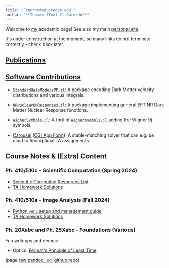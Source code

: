 ```yaml
---
title: "`tgorordo@uoregon.edu`"
author: "**Thomas (Tom) C. Gorordo**"
---
```


Welcome to [my](https://cas.uoregon.edu/directory/profiles/all/tgorordo) academic page! See also my main [personal site](https://tom.ket.dev).

It's under construction at the moment, so many links do not terminate correctly - check back later.

## [Publications](https://orcid.org/0009-0001-0342-6205)

## [Software Contributions](https://github.com/tgorordo)

- [`StandardHaloModelsPP.jl`](https://github.com/tgorordo/StandardHaloModelsPP.jl): 
    A package encoding Dark Matter velocity distributions and various integrals.
- [`NRNuclearDMResponses.jl`](https://github.com/tgorordo/NRNuclearDMResponses.jl):
    A package implementing general EFT NR Dark Matter Nuclear Response functions.
- [`WignerSymbols.jl`](https://github.com/tgorordo/WignerSymbols.jl): 
    A fork of [`WignerSymbols.jl`](https://github.com/Jutho/WignerSymbols.jl) adding the Wigner 9j symbols.

- [Carousel](https://github.com/tgorordo/carousel) ([CGI App Form](https://pages.uoregon.edu/tgorordo/forms/carousel)): A stable-matching solver that can e.g. be used to find optimal TA assignments.

## Course Notes & (Extra) Content

### Ph. 410/510c - Scientific Computation (Spring 2024)
- [Scientific Computing Resources List](https://pages.uoregon.edu/tgorordo/uoph410-510c_Sci-Comp/resources.html)
- [TA Homework Solutions](https://pages.uoregon.edu/tgorordo/uoph410-510c_Sci-Comp/)

### Ph. 410/510a - Image Analysis (Fall 2024)
- [Python `venv` setup and management guide](https://pages.uoregon.edu/tgorordo/uoph410-510a_Image-Analysis/venvs.html)
- [TA Homework Solutions](https://pages.uoregon.edu/tgorordo/uoph410-510a_Image-Analysis/)

### Ph. 20Xabc and Ph. 25Xabc - Foundations (Various)
Fun writeups and demos:

- Optics: [Fermat's Principle of Least Time](https://pages.uoregon.edu/tgorordo/uoph252b_Foundations/Fermat.html)


(page [raw pandoc `.md`](https://pages.uoregon.edu/tgorordo/README.md), [github repo](https://github.com/tgorordo/pages.uoregon.edu))
